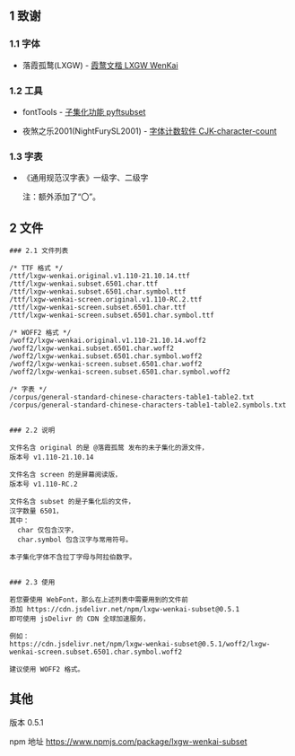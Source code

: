 
## 1 致谢

### 1.1 字体

- 落霞孤鹜(LXGW) - [霞鹜文楷 LXGW WenKai](https://github.com/lxgw/LxgwWenKai)

### 1.2 工具

- fontTools - [子集化功能 pyftsubset](https://fonttools.readthedocs.io/en/latest/subset/)

- 夜煞之乐2001(NightFurySL2001) - [字体计数软件 CJK-character-count](https://github.com/NightFurySL2001/CJK-character-count)

### 1.3 字表

- 《通用规范汉字表》一级字、二级字

  注：额外添加了“〇”。



## 2 文件

```
### 2.1 文件列表

/* TTF 格式 */
/ttf/lxgw-wenkai.original.v1.110-21.10.14.ttf
/ttf/lxgw-wenkai.subset.6501.char.ttf
/ttf/lxgw-wenkai.subset.6501.char.symbol.ttf
/ttf/lxgw-wenkai-screen.original.v1.110-RC.2.ttf
/ttf/lxgw-wenkai-screen.subset.6501.char.ttf
/ttf/lxgw-wenkai-screen.subset.6501.char.symbol.ttf

/* WOFF2 格式 */
/woff2/lxgw-wenkai.original.v1.110-21.10.14.woff2
/woff2/lxgw-wenkai.subset.6501.char.woff2
/woff2/lxgw-wenkai.subset.6501.char.symbol.woff2
/woff2/lxgw-wenkai-screen.subset.6501.char.woff2
/woff2/lxgw-wenkai-screen.subset.6501.char.symbol.woff2

/* 字表 */
/corpus/general-standard-chinese-characters-table1-table2.txt
/corpus/general-standard-chinese-characters-table1-table2.symbols.txt


### 2.2 说明

文件名含 original 的是 @落霞孤鹜 发布的未子集化的源文件，
版本号 v1.110-21.10.14

文件名含 screen 的是屏幕阅读版，
版本号 v1.110-RC.2

文件名含 subset 的是子集化后的文件，
汉字数量 6501，
其中：
  char 仅包含汉字，
  char.symbol 包含汉字与常用符号。

本子集化字体不含拉丁字母与阿拉伯数字。


### 2.3 使用

若您要使用 WebFont，那么在上述列表中需要用到的文件前
添加 https://cdn.jsdelivr.net/npm/lxgw-wenkai-subset@0.5.1 
即可使用 jsDelivr 的 CDN 全球加速服务，

例如：
https://cdn.jsdelivr.net/npm/lxgw-wenkai-subset@0.5.1/woff2/lxgw-wenkai-screen.subset.6501.char.symbol.woff2

建议使用 WOFF2 格式。
```



## 其他

版本 0.5.1

npm 地址 https://www.npmjs.com/package/lxgw-wenkai-subset
